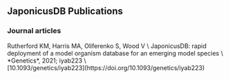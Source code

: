 ## JaponicusDB Publications

### Journal articles

<div data-badge-type="donut" class='altmetric-embed' data-doi="10.1093/genetics/iyab223"></div>
<div class="pub-citation">
Rutherford KM, Harris MA, Oliferenko S, Wood V \
JaponicusDB: rapid deployment of a model organism database for an emerging model species \
*Genetics*, 2021; iyab223 \
</div>
[10.1093/genetics/iyab223](https://doi.org/10.1093/genetics/iyab223)

<div class="clear-float"></div>
